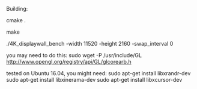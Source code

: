 
Building:

cmake .

make

./4K_displaywall_bench -width 11520 -height 2160 -swap_interval 0



you may need to do this:
sudo wget -P /usr/include/GL http://www.opengl.org/registry/api/GL/glcorearb.h

tested on Ubuntu 16.04, you might need:
sudo apt-get install libxrandr-dev
sudo apt-get install libxinerama-dev
sudo apt-get install libxcursor-dev


